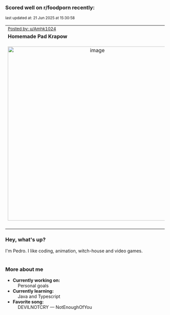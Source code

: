 ### Scored well on r/foodporn recently:

<p align="left"><sub>last updated at: 21 Jun 2025 at 15:30:58</sub></p>

|   |
| --- |
| <sub>[Posted by: u/Amhk1024][source]</sub> |
| **Homemade Pad Krapow** | 
|<p align="center"> <img alt="image" src="https://i.redd.it/3cmsq2ma446f1.jpeg" width="550" /> </p>|
|   |

### Hey, what's up?

I'm Pedro. I like coding, animation, witch-house and video games.<br><br>

### More about me
- **Currently working on:**  
&nbsp;&nbsp;&nbsp;&nbsp;Personal goals
- **Currently learning:**  
&nbsp;&nbsp;&nbsp;&nbsp;Java and Typescript
- **Favorite song:**  
&nbsp;&nbsp;&nbsp;&nbsp;DEVILNOTCRY — NotEnoughOfYou<br><br>

  



  
  
  
[linkedin]: https://linkedin.com/in/pedro-h-r-gomes-8a487b14a/
[gmail]: mailto:pilique11@gmail.com
[source]: https://reddit.com/r/FoodPorn/comments/1l80los/homemade_pad_krapow/
[redditAPI]: https://www.reddit.com/dev/api/